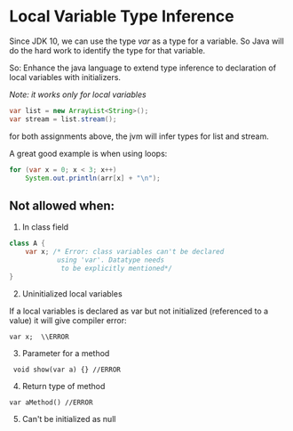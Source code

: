 # Local Variable Type Inference

Since JDK 10, we can use the type *var* as a type for a variable. So Java will do the hard work to identify the type for that variable.

So: Enhance the java language to extend type inference to declaration of local variables with initializers.

*Note: it works only for local variables*
```java
var list = new ArrayList<String>();
var stream = list.stream();
```

for both assignments above, the jvm will infer types for list and stream.

A great good example is when using loops:

```java
for (var x = 0; x < 3; x++) 
    System.out.println(arr[x] + "\n"); 
```


## Not allowed when:

1. In class field
```java
class A { 
    var x; /* Error: class variables can't be declared 
            using 'var'. Datatype needs 
             to be explicitly mentioned*/
} 
```

2. Uninitialized local variables

If a local variables is declared as var but not initialized (referenced to a value) it will give compiler error:

`var x;  \\ERROR`

3. Parameter for a method

` void show(var a) {} //ERROR`

4. Return type of method

`var aMethod() //ERROR`

5. Can't be initialized as null


